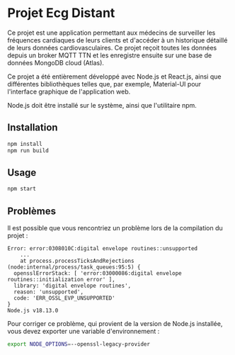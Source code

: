 # Projet Ecg Distant

Ce projet est une application permettant aux médecins de surveiller les fréquences cardiaques de leurs clients et d'accéder à un historique détaillé de leurs données cardiovasculaires. Ce projet reçoit toutes les données depuis un broker MQTT TTN et les enregistre ensuite sur une base de données MongoDB cloud (Atlas).

Ce projet a été entièrement développé avec Node.js et React.js, ainsi que différentes bibliothèques telles que, par exemple, Material-UI pour l'interface graphique de l'application web.

Node.js doit être installé sur le système, ainsi que l'utilitaire npm.

## Installation

```bash
npm install
npm run build
```

## Usage

```bash
npm start
```

## Problèmes

Il est possible que vous rencontriez un problème lors de la compilation du projet :

```
Error: error:0308010C:digital envelope routines::unsupported
    ...
    at process.processTicksAndRejections (node:internal/process/task_queues:95:5) {
  opensslErrorStack: [ 'error:03000086:digital envelope routines::initialization error' ],
  library: 'digital envelope routines',
  reason: 'unsupported',
  code: 'ERR_OSSL_EVP_UNSUPPORTED'
}
Node.js v18.13.0
```

Pour corriger ce problème, qui provient de la version de Node.js installée, vous devez exporter une variable d'environnement :

```bash
export NODE_OPTIONS=--openssl-legacy-provider
```